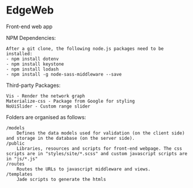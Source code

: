 # EdgeWeb
Front-end web app

NPM Dependencies:

	After a git clone, the following node.js packages need to be installed:
	- npm install dotenv
	- npm install keystone
	- npm install lodash
	- npm install -g node-sass-middleware --save

Third-party Packages:

	Vis - Render the network graph
	Materialize-css - Package from Google for styling
	NoUiSlider - Custom range slider

Folders are organised as follows:

	/models
		Defines the data models used for validation (on the client side) and storage in the database (on the server side).
	/public
		Libraries, resources and scripts for front-end webpage. The css scripts are in "styles/site/*.scss" and custom javascript scripts are in "js/*.js"
	/routes
		Routes the URLs to javascript middleware and views.
	/templates
		Jade scripts to generate the htmls
